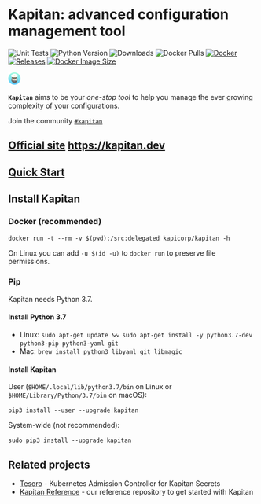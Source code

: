 # Kapitan: advanced configuration management tool

![Unit Tests](https://github.com/kapicorp/kapitan/actions/workflows/test.yml/badge.svg)
![Python Version](https://img.shields.io/pypi/pyversions/kapitan)
![Downloads](https://img.shields.io/pypi/dm/kapitan)
![Docker Pulls](https://img.shields.io/docker/pulls/kapicorp/kapitan)
[![Docker](https://github.com/kapicorp/kapitan/workflows/Docker%20Build%20and%20Push/badge.svg)](https://github.com/kapicorp/kapitan/actions?query=workflow%3A%22Docker+Build+and+Push%22)
[![Releases](https://img.shields.io/github/release/kapicorp/kapitan.svg)](https://github.com/kapicorp/kapitan/releases)
[![Docker Image Size](https://img.shields.io/docker/image-size/kapicorp/kapitan/latest.svg)](https://hub.docker.com/r/kapicorp/kapitan)

<img src="docs/images/kapitan_logo.png" width="25">  


**`Kapitan`** aims to be your *one-stop tool* to help you manage the ever growing complexity of your configurations.

Join the community [`#kapitan`](https://kubernetes.slack.com/archives/C981W2HD3)

## [**Official site**](https://kapitan.dev) <https://kapitan.dev>


## [**Quick Start**](https://kapitan.dev/kapitan_overview/#quickstart)

## Install Kapitan

### Docker (recommended)

```shell
docker run -t --rm -v $(pwd):/src:delegated kapicorp/kapitan -h
```

On Linux you can add `-u $(id -u)` to `docker run` to preserve file permissions.

### Pip

Kapitan needs Python 3.7.

#### Install Python 3.7

* Linux: `sudo apt-get update && sudo apt-get install -y python3.7-dev python3-pip python3-yaml git`
* Mac: `brew install python3 libyaml git libmagic`

#### Install Kapitan

User (`$HOME/.local/lib/python3.7/bin` on Linux or `$HOME/Library/Python/3.7/bin` on macOS):

```shell
pip3 install --user --upgrade kapitan
```

System-wide (not recommended):

```shell
sudo pip3 install --upgrade kapitan
```

## Related projects

* [Tesoro](https://github.com/kapicorp/tesoro) - Kubernetes Admission Controller for Kapitan Secrets
* [Kapitan Reference](https://github.com/kapicorp/kapitan-reference) - our reference repository to get started with Kapitan
